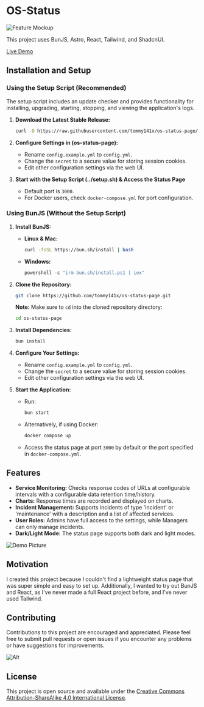 # OS-Status

![Feature Mockup](https://tommy141x.github.io/os-status-page/hero-image-light.jpeg)

This project uses BunJS, Astro, React, Tailwind, and ShadcnUI.

[Live Demo](https://status.timmygstudios.com/)

## Installation and Setup

### Using the Setup Script (Recommended)
The setup script includes an update checker and provides functionality for installing, upgrading, starting, stopping, and viewing the application's logs.
1. **Download the Latest Stable Release:**
    ```bash
    curl -O https://raw.githubusercontent.com/tommy141x/os-status-page/main/scripts/setup.sh && chmod +x setup.sh && ./setup.sh
    ```

2. **Configure Settings in (os-status-page):**
   - Rename `config.example.yml` to `config.yml`.
   - Change the `secret` to a secure value for storing session cookies.
   - Edit other configuration settings via the web UI.

3. **Start with the Setup Script (../setup.sh) & Access the Status Page**
   - Default port is `3000`.
   - For Docker users, check `docker-compose.yml` for port configuration.

### Using BunJS (Without the Setup Script)

1. **Install BunJS:**
   - **Linux & Mac:** 
     ```bash
     curl -fsSL https://bun.sh/install | bash
     ```
   - **Windows:** 
     ```powershell
     powershell -c "irm bun.sh/install.ps1 | iex"
     ```
     
2. **Clone the Repository:**
    ```bash
    git clone https://github.com/tommy141x/os-status-page.git
    ```

    **Note:** Make sure to `cd` into the cloned repository directory:
    ```bash
    cd os-status-page
    ```

3. **Install Dependencies:**
    ```bash
    bun install
    ```

4. **Configure Your Settings:**
   - Rename `config.example.yml` to `config.yml`.
   - Change the `secret` to a secure value for storing session cookies.
   - Edit other configuration settings via the web UI.

5. **Start the Application:**
   - Run:
     ```bash
     bun start
     ```
   - Alternatively, if using Docker:
     ```bash
     docker compose up
     ```
   - Access the status page at port `3000` by default or the port specified in `docker-compose.yml`.


## Features

- **Service Monitoring:** Checks response codes of URLs at configurable intervals with a configurable data retention time/history.
- **Charts:** Response times are recorded and displayed on charts.
- **Incident Management:** Supports incidents of type 'incident' or 'maintenance' with a description and a list of affected services.
- **User Roles:** Admins have full access to the settings, while Managers can only manage incidents.
- **Dark/Light Mode:** The status page supports both dark and light modes.

![Demo Picture](https://tommy141x.github.io/os-status-page/hero-image-dark.jpeg)

## Motivation

I created this project because I couldn't find a lightweight status page that was super simple and easy to set up. Additionally, I wanted to try out BunJS and React, as I've never made a full React project before, and I've never used Tailwind.

## Contributing

Contributions to this project are encouraged and appreciated. Please feel free to submit pull requests or open issues if you encounter any problems or have suggestions for improvements.

![Alt](https://repobeats.axiom.co/api/embed/19f88f4c6a981fc2d81415907ca79424988ffe87.svg "Repobeats analytics image")

## License

This project is open source and available under the [Creative Commons Attribution-ShareAlike 4.0 International License](https://creativecommons.org/licenses/by-sa/4.0/deed.en).
